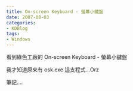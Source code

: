 ```yaml
---
title: On-screen Keyboard - 螢幕小鍵盤
date: 2007-08-03
categories:
- KDBlog
tags:
- Windows
---
```

看到綠色工廠的 On-screen Keyboard - 螢幕小鍵盤

我才知道原來有 osk.exe 這支程式...Orz

筆記....

